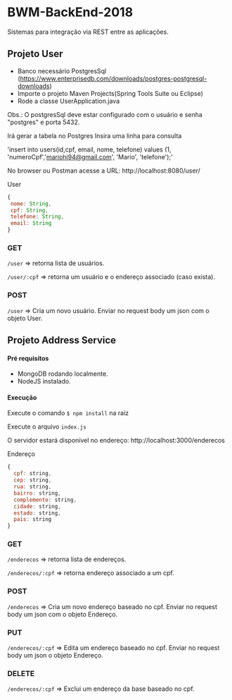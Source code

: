 # BWM-BackEnd-2018
Sistemas para integração via REST entre as aplicações.

## Projeto User
- Banco necessário PostgresSql (https://www.enterprisedb.com/downloads/postgres-postgresql-downloads)
- Importe o projeto Maven Projects(Spring Tools Suite ou Eclipse)
- Rode a classe UserApplication.java

Obs.: O postgresSql deve estar configurado com o usuário e senha "postgres" e porta 5432.

Irá gerar a tabela no Postgres
Insira uma linha para consulta 

'insert into users(id,cpf, email, nome, telefone) values (1, 'numeroCpf','mariohj94@gmail.com', 'Mario', 'telefone');'

No browser ou Postman acesse a URL:
http://localhost:8080/user/

User
```javascript
{
 nome: String,
 cpf: String,
 telefone: String,
 email: String
}
```
### GET
`/user` => retorna lista de usuários.

`/user/:cpf` => retorna um usuário e o endereço associado (caso exista).

### POST
`/user` => Cria um novo usuário. Enviar no request body um json com o objeto User.

## Projeto Address Service
#### Pré requisitos
- MongoDB rodando localmente.
- NodeJS instalado.

#### Execução
Execute o comando `$ npm install` na raiz

Execute o arquivo `index.js`


O servidor estará disponível no endereço:
http://localhost:3000/enderecos

Endereço
```javascript
{
  cpf: string,
  cep: string, 
  rua: string, 
  bairro: string, 
  complemento: string,
  cidade: string,
  estado: string, 
  pais: string
}
```

### GET
`/enderecos` => retorna lista de endereços.

`/enderecos/:cpf` => retorna endereço associado a um cpf.

### POST
`/enderecos` => Cria um novo endereço baseado no cpf. Enviar no request body um json com o objeto Endereço. 

### PUT
`/enderecos/:cpf` => Edita um endereço baseado no cpf. Enviar no request body um json o objeto Endereço.

### DELETE
`/enderecos/:cpf` => Exclui um endereço da base baseado no cpf.
